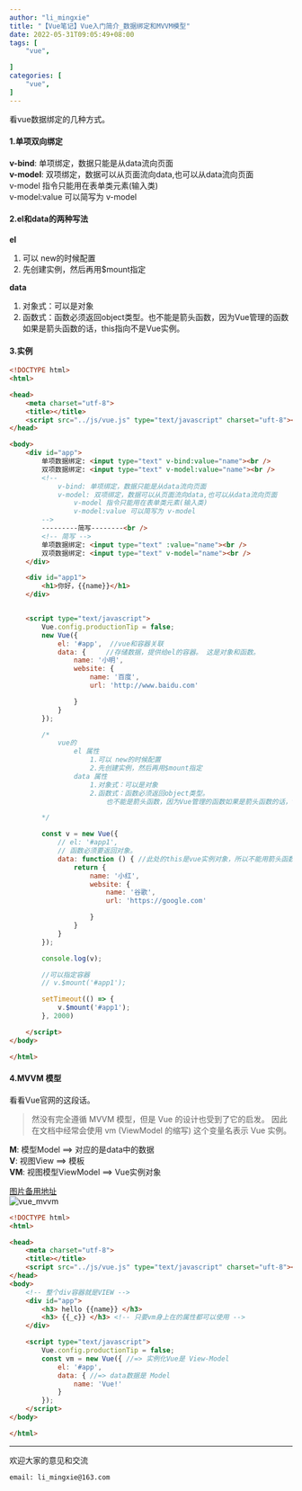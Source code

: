 ```yaml
---
author: "li_mingxie"
title: "【Vue笔记】Vue入门简介_数据绑定和MVVM模型"
date: 2022-05-31T09:05:49+08:00
tags: [
    "vue",

]
categories: [
    "vue",
]
---
```


看vue数据绑定的几种方式。  

#### 1.单项双向绑定

**v-bind**: 单项绑定，数据只能是从data流向页面  
**v-model**: 双项绑定，数据可以从页面流向data,也可以从data流向页面  
v-model 指令只能用在表单类元素(输入类)  
v-model:value 可以简写为 v-model  

#### 2.el和data的两种写法

**el**

1. 可以 new的时候配置  
2. 先创建实例，然后再用$mount指定  

**data**  

1. 对象式：可以是对象  
2. 函数式：函数必须返回object类型。也不能是箭头函数，因为Vue管理的函数如果是箭头函数的话，this指向不是Vue实例。  

#### 3.实例

```html
<!DOCTYPE html>
<html>

<head>
    <meta charset="utf-8">
    <title></title>
    <script src="../js/vue.js" type="text/javascript" charset="uft-8"></script>
</head>

<body>
    <div id="app">
        单项数据绑定: <input type="text" v-bind:value="name"><br />
        双项数据绑定: <input type="text" v-model:value="name"><br />
        <!-- 
            v-bind: 单项绑定，数据只能是从data流向页面
            v-model: 双项绑定，数据可以从页面流向data,也可以从data流向页面
                v-model 指令只能用在表单类元素(输入类)
                v-model:value 可以简写为 v-model 
        -->
        ---------简写--------<br />
        <!-- 简写 -->
        单项数据绑定: <input type="text" :value="name"><br />
        双项数据绑定: <input type="text" v-model="name"><br />
    </div>

    <div id="app1">
        <h1>你好，{{name}}</h1>
    </div>


    <script type="text/javascript">
        Vue.config.productionTip = false;
        new Vue({
            el: '#app',  //vue和容器关联
            data: {     //存储数据，提供给el的容器。 这是对象和函数。
                name: '小明',
                website: {
                    name: '百度',
                    url: 'http://www.baidu.com'

                }
            }
        });

        /*
            vue的 
                el 属性   
                    1.可以 new的时候配置
                    2.先创建实例，然后再用$mount指定
                data 属性
                    1.对象式：可以是对象
                    2.函数式：函数必须返回object类型。 
                        也不能是箭头函数，因为Vue管理的函数如果是箭头函数的话，this指向不是Vue实例了

        */

        const v = new Vue({
            // el: '#app1', 
            // 函数必须要返回对象。
            data: function () { //此处的this是vue实例对象，所以不能用箭头函数
                return {
                    name: '小红',
                    website: {
                        name: '谷歌',
                        url: 'https://google.com'

                    }
                }
            }
        });

        console.log(v);

        //可以指定容器
        // v.$mount('#app1');

        setTimeout(() => {
            v.$mount('#app1');
        }, 2000)

    </script>
</body>

</html>
```

#### 4.MVVM 模型

看看Vue官网的这段话。

>然没有完全遵循 MVVM 模型，但是 Vue 的设计也受到了它的启发。
>因此在文档中经常会使用 vm (ViewModel 的缩写) 这个变量名表示 Vue 实例。

**M**: 模型Model ==> 对应的是data中的数据  
**V**: 视图View ==> 模板  
**VM**: 视图模型ViewModel ==> Vue实例对象  

[图片备用地址](https://limingxie.github.io/images/js/vue/MVVM.png)  
![vue_mvvm](https://mingxie-blog.oss-cn-beijing.aliyuncs.com/image/js/vue/MVVM.png?x-oss-process=image/resize,w_700,m_lfit)

```html
<!DOCTYPE html>
<html>

<head>
    <meta charset="utf-8">
    <title></title>
    <script src="../js/vue.js" type="text/javascript" charset="uft-8"></script>
</head>
<body>
    <!-- 整个div容器就是VIEW -->
    <div id="app">
        <h3> hello {{name}} </h3>
        <h3> {{_c}} </h3> <!-- 只要vm身上在的属性都可以使用 -->
    </div>

    <script type="text/javascript">
        Vue.config.productionTip = false;
        const vm = new Vue({ //=> 实例化Vue是 View-Model
            el: '#app', 
            data: { //=> data数据是 Model
                name: 'Vue!'
            }
        });
    </script>
</body>

</html>
```

----------------------------------------------
欢迎大家的意见和交流

`email: li_mingxie@163.com`

